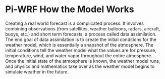 # Pi-WRF How the Model Works 

Creating a real world forecast is a complicated process. It involves combining observations (from satellites, weather balloons, radars, aircraft, buoys, etc.) and short term forecasts, a process called data assimilation. The end goal of data assimilation is to create the initial conditions for the weather model, which is essentially a snapshot of the atmosphere. The initial conditions tell the weather model what the values are for pressure, temperature, wind, and water vapor throughout the entire atmosphere. Once the initial state of the atmosphere is known, the weather model runs, and physics and mathematics take over as the weather model begins to simulate weather in the future. 


